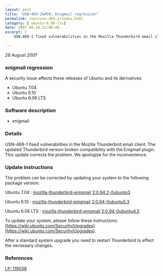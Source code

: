 ```yaml
---
layout: post
title: "USN-469-2&#58; Enigmail regression"
permalink: /usn/usn-469-2/index.html
category: [ ubuntu-6.06-lts]
date: 2007-08-28 12:00:00
excerpt: |
    USN-469-1 fixed vulnerabilities in the Mozilla Thunderbird email client. The updated Thunderbird version broken compatibility with the Enigmail plugin.  This update corrects the problem.  We apologize for the inconvenience. 
    
--- 
```

 
 

*28 August 2007*

### enigmail regression

A security issue affects these releases of Ubuntu and its derivatives:

* Ubuntu 7.04
* Ubuntu 6.10
* Ubuntu 6.06 LTS

### Software description

* enigmail 

### Details

USN-469-1 fixed vulnerabilities in the Mozilla Thunderbird email client. The updated Thunderbird version broken compatibility with the Enigmail plugin. This update corrects the problem. We apologize for the inconvenience. 

### Update instructions

The problem can be corrected by updating your system to the following package version:

Ubuntu 7.04
 : [mozilla-thunderbird-enigmail](https://launchpad.net/ubuntu/+source/enigmail) <span> [2:0.94.2-0ubuntu3](https://launchpad.net/ubuntu/+source/enigmail/2:0.94.2-0ubuntu3) </span> 

Ubuntu 6.10
 : [mozilla-thunderbird-enigmail](https://launchpad.net/ubuntu/+source/enigmail) <span> [2:0.94-0ubuntu5.3](https://launchpad.net/ubuntu/+source/enigmail/2:0.94-0ubuntu5.3) </span> 

Ubuntu 6.06 LTS
 : [mozilla-thunderbird-enigmail](https://launchpad.net/ubuntu/+source/enigmail) <span> [2:0.94-0ubuntu4.5](https://launchpad.net/ubuntu/+source/enigmail/2:0.94-0ubuntu4.5) </span> 

To update your system, please follow these instructions: [https://wiki.ubuntu.com/Security/Upgrades](https://wiki.ubuntu.com/Security/Upgrades).

After a standard system upgrade you need to restart Thunderbird to effect the necessary changes. 

### References

 
 [LP: 119038](https://launchpad.net/bugs/119038)
 

